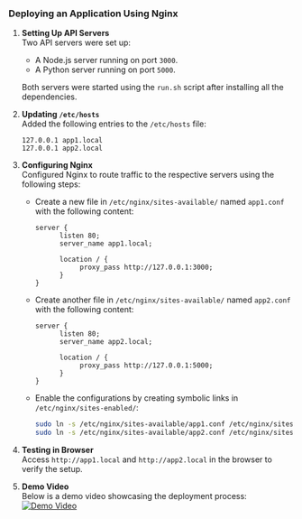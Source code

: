 ### Deploying an Application Using Nginx

1. **Setting Up API Servers**  
    Two API servers were set up:  
    - A Node.js server running on port `3000`.  
    - A Python server running on port `5000`.  

    Both servers were started using the `run.sh` script after installing all the dependencies.

2. **Updating `/etc/hosts`**  
    Added the following entries to the `/etc/hosts` file:  
    ```plaintext
    127.0.0.1 app1.local
    127.0.0.1 app2.local
    ```

3. **Configuring Nginx**  
    Configured Nginx to route traffic to the respective servers using the following steps:  

    - Create a new file in `/etc/nginx/sites-available/` named `app1.conf` with the following content:
      ```nginx
      server {
            listen 80;
            server_name app1.local;

            location / {
                 proxy_pass http://127.0.0.1:3000;
            }
      }
      ```

    - Create another file in `/etc/nginx/sites-available/` named `app2.conf` with the following content:
      ```nginx
      server {
            listen 80;
            server_name app2.local;

            location / {
                 proxy_pass http://127.0.0.1:5000;
            }
      }
      ```

    - Enable the configurations by creating symbolic links in `/etc/nginx/sites-enabled/`:
      ```bash
      sudo ln -s /etc/nginx/sites-available/app1.conf /etc/nginx/sites-enabled/
      sudo ln -s /etc/nginx/sites-available/app2.conf /etc/nginx/sites-enabled/
      ```

4. **Testing in Browser**  
    Access `http://app1.local` and `http://app2.local` in the browser to verify the setup.

5. **Demo Video**  
    Below is a demo video showcasing the deployment process:  
    [![Demo Video](https://img.youtube.com/vi/1KHZ4vXCm1I/sddefault.jpg)](https://www.youtube.com/watch?v=1KHZ4vXCm1I)